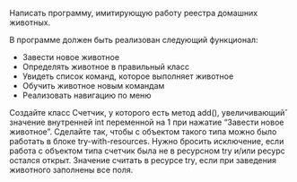 Написать программу, имитирующую работу реестра домашних животных. 

В программе должен быть реализован следующий функционал: 
- Завести новое животное 
- Определять животное в правильный класс 
- Увидеть список команд, которое выполняет животное 
- Обучить животное новым командам 
- Реализовать навигацию по меню 

Создайте класс Счетчик, у которого есть метод add(), увеличивающий̆ значение 
внутренней int переменной на 1 при нажатие “Завести новое животное”. 
Сделайте так, чтобы с объектом такого типа можно было работать в блоке try-with-resources. 
Нужно бросить исключение, если работа с объектом типа счетчик была не в 
ресурсном try и/или ресурс остался открыт. 
Значение считать в ресурсе try, если при заведения животного заполнены все поля.